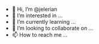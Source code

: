 - 👋 Hi, I’m @jelerian
- 👀 I’m interested in ...
- 🌱 I’m currently learning ...
- 💞️ I’m looking to collaborate on ...
- 📫 How to reach me ...

<!---
jelerian/jelerian is a ✨ special ✨ repository because its `README.md` (this file) appears on your GitHub profile.
You can click the Preview link to take a look at your changes.
--->
